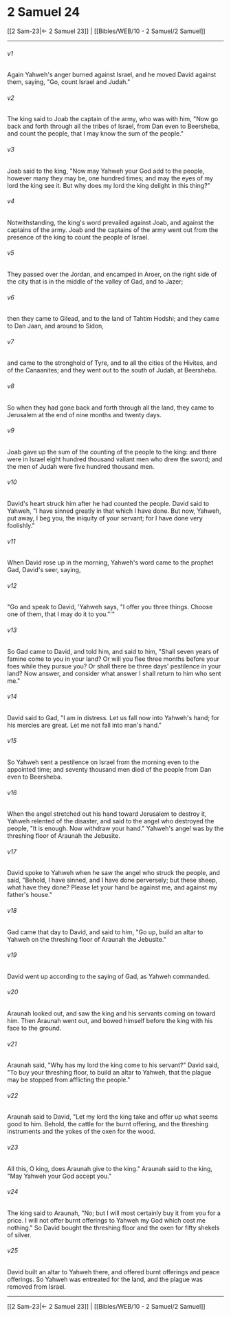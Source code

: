 # 2 Samuel 24

[[2 Sam-23|← 2 Samuel 23]] | [[Bibles/WEB/10 - 2 Samuel/2 Samuel]]
***



###### v1 
Again Yahweh's anger burned against Israel, and he moved David against them, saying, "Go, count Israel and Judah." 

###### v2 
The king said to Joab the captain of the army, who was with him, "Now go back and forth through all the tribes of Israel, from Dan even to Beersheba, and count the people, that I may know the sum of the people." 

###### v3 
Joab said to the king, "Now may Yahweh your God add to the people, however many they may be, one hundred times; and may the eyes of my lord the king see it. But why does my lord the king delight in this thing?" 

###### v4 
Notwithstanding, the king's word prevailed against Joab, and against the captains of the army. Joab and the captains of the army went out from the presence of the king to count the people of Israel. 

###### v5 
They passed over the Jordan, and encamped in Aroer, on the right side of the city that is in the middle of the valley of Gad, and to Jazer; 

###### v6 
then they came to Gilead, and to the land of Tahtim Hodshi; and they came to Dan Jaan, and around to Sidon, 

###### v7 
and came to the stronghold of Tyre, and to all the cities of the Hivites, and of the Canaanites; and they went out to the south of Judah, at Beersheba. 

###### v8 
So when they had gone back and forth through all the land, they came to Jerusalem at the end of nine months and twenty days. 

###### v9 
Joab gave up the sum of the counting of the people to the king: and there were in Israel eight hundred thousand valiant men who drew the sword; and the men of Judah were five hundred thousand men. 

###### v10 
David's heart struck him after he had counted the people. David said to Yahweh, "I have sinned greatly in that which I have done. But now, Yahweh, put away, I beg you, the iniquity of your servant; for I have done very foolishly." 

###### v11 
When David rose up in the morning, Yahweh's word came to the prophet Gad, David's seer, saying, 

###### v12 
"Go and speak to David, 'Yahweh says, "I offer you three things. Choose one of them, that I may do it to you."'" 

###### v13 
So Gad came to David, and told him, and said to him, "Shall seven years of famine come to you in your land? Or will you flee three months before your foes while they pursue you? Or shall there be three days' pestilence in your land? Now answer, and consider what answer I shall return to him who sent me." 

###### v14 
David said to Gad, "I am in distress. Let us fall now into Yahweh's hand; for his mercies are great. Let me not fall into man's hand." 

###### v15 
So Yahweh sent a pestilence on Israel from the morning even to the appointed time; and seventy thousand men died of the people from Dan even to Beersheba. 

###### v16 
When the angel stretched out his hand toward Jerusalem to destroy it, Yahweh relented of the disaster, and said to the angel who destroyed the people, "It is enough. Now withdraw your hand." Yahweh's angel was by the threshing floor of Araunah the Jebusite. 

###### v17 
David spoke to Yahweh when he saw the angel who struck the people, and said, "Behold, I have sinned, and I have done perversely; but these sheep, what have they done? Please let your hand be against me, and against my father's house." 

###### v18 
Gad came that day to David, and said to him, "Go up, build an altar to Yahweh on the threshing floor of Araunah the Jebusite." 

###### v19 
David went up according to the saying of Gad, as Yahweh commanded. 

###### v20 
Araunah looked out, and saw the king and his servants coming on toward him. Then Araunah went out, and bowed himself before the king with his face to the ground. 

###### v21 
Araunah said, "Why has my lord the king come to his servant?" David said, "To buy your threshing floor, to build an altar to Yahweh, that the plague may be stopped from afflicting the people." 

###### v22 
Araunah said to David, "Let my lord the king take and offer up what seems good to him. Behold, the cattle for the burnt offering, and the threshing instruments and the yokes of the oxen for the wood. 

###### v23 
All this, O king, does Araunah give to the king." Araunah said to the king, "May Yahweh your God accept you." 

###### v24 
The king said to Araunah, "No; but I will most certainly buy it from you for a price. I will not offer burnt offerings to Yahweh my God which cost me nothing." So David bought the threshing floor and the oxen for fifty shekels of silver. 

###### v25 
David built an altar to Yahweh there, and offered burnt offerings and peace offerings. So Yahweh was entreated for the land, and the plague was removed from Israel.

***
[[2 Sam-23|← 2 Samuel 23]] | [[Bibles/WEB/10 - 2 Samuel/2 Samuel]]
